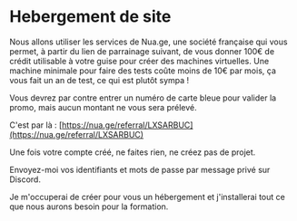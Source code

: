 # Hebergement de site

Nous allons utiliser les services de Nua.ge, une société française qui vous permet, à partir du lien de parrainage suivant, de vous donner 100€ de crédit utilisable à votre guise pour créer des machines virtuelles. Une machine minimale pour faire des tests coûte moins de 10€ par mois, ça vous fait un an de test, ce qui est plutôt sympa !

Vous devrez par contre entrer un numéro de carte bleue pour valider la promo, mais aucun montant ne vous sera prélevé.

C'est par là : [https://nua.ge/referral/LXSARBUC](https://nua.ge/referral/LXSARBUC)

Une fois votre compte créé, ne faites rien, ne créez pas de projet.

Envoyez-moi vos identifiants et mots
de passe par message privé sur Discord.

Je m'occuperai de créer pour vous un hébergement et j'installerai tout ce que nous aurons besoin pour la formation.
